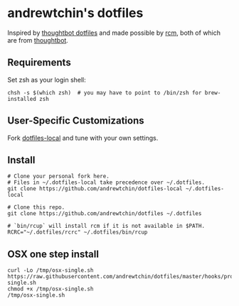 andrewtchin's dotfiles
=================
Inspired by [thoughtbot dotfiles](https://github.com/thoughtbot/dotfiles) and made possible by
[rcm](https://github.com/thoughtbot/rcm), both of which are from [thoughtbot](https://github.com/thoughtbot).


Requirements
------------
Set zsh as your login shell:
```
chsh -s $(which zsh)  # you may have to point to /bin/zsh for brew-installed zsh
```


User-Specific Customizations
----------------------------
Fork [dotfiles-local](https://github.com/andrewtchin/dotfiles-local) and tune with your own settings.


Install
-------
```
# Clone your personal fork here.
# Files in ~/.dotfiles-local take precedence over ~/.dotfiles.
git clone https://github.com/andrewtchin/dotfiles-local ~/.dotfiles-local

# Clone this repo.
git clone https://github.com/andrewtchin/dotfiles ~/.dotfiles

# `bin/rcup` will install rcm if it is not available in $PATH.
RCRC="~/.dotfiles/rcrc" ~/.dotfiles/bin/rcup
```

OSX one step install
--------------------
```
curl -Lo /tmp/osx-single.sh https://raw.githubusercontent.com/andrewtchin/dotfiles/master/hooks/provisioning_scripts/osx/osx-single.sh
chmod +x /tmp/osx-single.sh
/tmp/osx-single.sh
```
